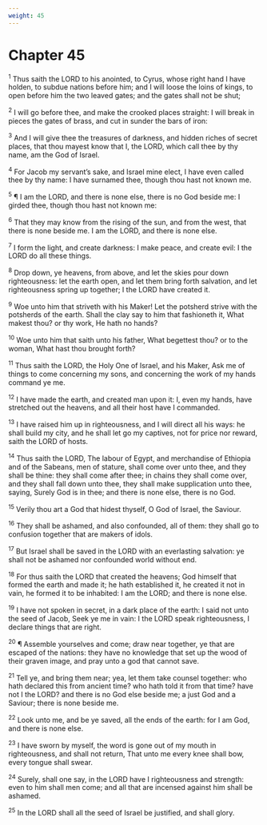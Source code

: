 ```yaml
---
weight: 45
---
```


# Chapter 45

<sup>1</sup> Thus saith the LORD to his anointed, to Cyrus, whose right hand I have holden, to subdue nations before him; and I will loose the loins of kings, to open before him the two leaved gates; and the gates shall not be shut; 

<sup>2</sup> I will go before thee, and make the crooked places straight: I will break in pieces the gates of brass, and cut in sunder the bars of iron: 

<sup>3</sup> And I will give thee the treasures of darkness, and hidden riches of secret places, that thou mayest know that I, the LORD, which call thee by thy name, am the God of Israel. 

<sup>4</sup> For Jacob my servant’s sake, and Israel mine elect, I have even called thee by thy name: I have surnamed thee, though thou hast not known me. 

<sup>5</sup> ¶ I am the LORD, and there is none else, there is no God beside me: I girded thee, though thou hast not known me: 

<sup>6</sup> That they may know from the rising of the sun, and from the west, that there is none beside me. I am the LORD, and there is none else. 

<sup>7</sup> I form the light, and create darkness: I make peace, and create evil: I the LORD do all these things. 

<sup>8</sup> Drop down, ye heavens, from above, and let the skies pour down righteousness: let the earth open, and let them bring forth salvation, and let righteousness spring up together; I the LORD have created it. 

<sup>9</sup> Woe unto him that striveth with his Maker! Let the potsherd strive with the potsherds of the earth. Shall the clay say to him that fashioneth it, What makest thou? or thy work, He hath no hands? 

<sup>10</sup> Woe unto him that saith unto his father, What begettest thou? or to the woman, What hast thou brought forth? 

<sup>11</sup> Thus saith the LORD, the Holy One of Israel, and his Maker, Ask me of things to come concerning my sons, and concerning the work of my hands command ye me. 

<sup>12</sup> I have made the earth, and created man upon it: I, even my hands, have stretched out the heavens, and all their host have I commanded. 

<sup>13</sup> I have raised him up in righteousness, and I will direct all his ways: he shall build my city, and he shall let go my captives, not for price nor reward, saith the LORD of hosts. 

<sup>14</sup> Thus saith the LORD, The labour of Egypt, and merchandise of Ethiopia and of the Sabeans, men of stature, shall come over unto thee, and they shall be thine: they shall come after thee; in chains they shall come over, and they shall fall down unto thee, they shall make supplication unto thee, saying, Surely God is in thee; and there is none else, there is no God. 

<sup>15</sup> Verily thou art a God that hidest thyself, O God of Israel, the Saviour. 

<sup>16</sup> They shall be ashamed, and also confounded, all of them: they shall go to confusion together that are makers of idols. 

<sup>17</sup> But Israel shall be saved in the LORD with an everlasting salvation: ye shall not be ashamed nor confounded world without end. 

<sup>18</sup> For thus saith the LORD that created the heavens; God himself that formed the earth and made it; he hath established it, he created it not in vain, he formed it to be inhabited: I am the LORD; and there is none else. 

<sup>19</sup> I have not spoken in secret, in a dark place of the earth: I said not unto the seed of Jacob, Seek ye me in vain: I the LORD speak righteousness, I declare things that are right. 

<sup>20</sup> ¶ Assemble yourselves and come; draw near together, ye that are escaped of the nations: they have no knowledge that set up the wood of their graven image, and pray unto a god that cannot save. 

<sup>21</sup> Tell ye, and bring them near; yea, let them take counsel together: who hath declared this from ancient time? who hath told it from that time? have not I the LORD? and there is no God else beside me; a just God and a Saviour; there is none beside me. 

<sup>22</sup> Look unto me, and be ye saved, all the ends of the earth: for I am God, and there is none else. 

<sup>23</sup> I have sworn by myself, the word is gone out of my mouth in righteousness, and shall not return, That unto me every knee shall bow, every tongue shall swear. 

<sup>24</sup> Surely, shall one say, in the LORD have I righteousness and strength: even to him shall men come; and all that are incensed against him shall be ashamed. 

<sup>25</sup> In the LORD shall all the seed of Israel be justified, and shall glory. 


